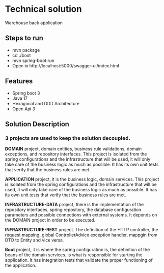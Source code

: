 # Technical solution

Warehouse back application

## Steps to run
- mvn package
- cd ./boot
- mvn spring-boot:run
- Open in http://localhost:5000/swagger-ui/index.html

## Features
- Spring boot 3
- Java 17
- Hexagonal and DDD Architecture
- Open Api 3

## Solution Description

### 3 projects are used to keep the solution decoupled.

**DOMAIN** project, domain entities, business rule validations, domain exceptions, and repository interfaces. This project is isolated from the spring configurations and the infrastructure that will be used, it will only take care of the business logic as much as possible. It has its own unit tests that verify that the business rules are met.

**APPLICATION** project, it is the business logic, domain services. This project is isolated from the spring configurations and the infrastructure that will be used, it will only take care of the business logic as much as possible. It has its own unit tests that verify that the business rules are met.

**INFRASTRUCTURE-DATA** project, there is the implementation of the repository interfaces, spring repository, the database configuration parameters and possible connections with external systems. It depends on the DOMAIN project in order to be executed.

**INFRASTRUCTURE-REST** project. The definition of the HTTP controller, the request mapping, global ControllerAdvice exception handler, mappgin from DTO to Entity and vice versa.

**Boot** project, it is where the spring configuration is, the definition of the beans of the domain services. is what is responsible for starting the application. It has integration tests that validate the proper functioning of the application.
